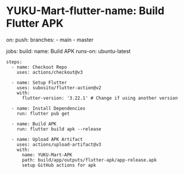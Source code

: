 # YUKU-Mart-flutter-name: Build Flutter APK

on:
  push:
    branches:
      - main
      - master

jobs:
  build:
    name: Build APK
    runs-on: ubuntu-latest

    steps:
      - name: Checkout Repo
        uses: actions/checkout@v3

      - name: Setup Flutter
        uses: subosito/flutter-action@v2
        with:
          flutter-version: '3.22.1' # Change if using another version

      - name: Install Dependencies
        run: flutter pub get

      - name: Build APK
        run: flutter build apk --release

      - name: Upload APK Artifact
        uses: actions/upload-artifact@v3
        with:
          name: YUKU-Mart-APK
          path: build/app/outputs/flutter-apk/app-release.apk
          setup GitHub actions for apk
          
          
